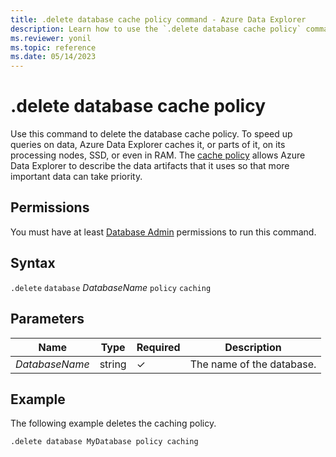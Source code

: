 ```yaml
---
title: .delete database cache policy command - Azure Data Explorer
description: Learn how to use the `.delete database cache policy` command to delete the database cache policy.
ms.reviewer: yonil
ms.topic: reference
ms.date: 05/14/2023
---
```

# .delete database cache policy

Use this command to delete the database cache policy. To speed up queries on data, Azure Data Explorer caches it, or parts of it, on its processing nodes, SSD, or even in RAM. The [cache policy](cachepolicy.md) allows Azure Data Explorer to describe the data artifacts that it uses so that more important data can take priority.

## Permissions

You must have at least [Database Admin](access-control/role-based-access-control.md) permissions to run this command.

## Syntax

`.delete` `database` *DatabaseName* `policy` `caching`

## Parameters

|Name|Type|Required|Description|
|--|--|--|--|
|*DatabaseName*|string|&check;|The name of the database.|

## Example

The following example deletes the caching policy.

```kusto
.delete database MyDatabase policy caching
```
